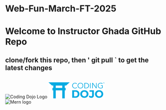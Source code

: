 # Web-Fun-March-FT-2025


# Welcome to Instructor Ghada GitHub Repo
 
## clone/fork this repo, then ' git pull ` to get the latest changes

<br />

<img src="https://nefel.education/assets/img/logo-nefel-big.png" alt="Coding Dojo Logo" width="380">

<img src="https://github.com/Alaa-1/git_assets/blob/602d3adae821af29d428f7d6b2a83de4d276a71c/codingDojoHr.png" alt="Coding Dojo Logo" width="180">

<br />

<img src="https://miro.medium.com/v2/resize:fit:400/1*7BULpblpxN_nhGYuTfGzuA.png" alt="Mern logo" width="350">

